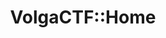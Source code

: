 ---
title: VolgaCTF::Home
welcome_text: Welcome to Volga CTF annual open competition in the field of cyber security
about_header_main: WHAT IS
about_header_sub: VOLGA CTF?
about_text: It is an international contest that gathers up to 1000 teams from all around the globe.
about_text2: Competition finals are held in Samara city and are hosted by Samara University in cooperation with IT and Communications Department of Samara Region
describe_header_main: VOLGA CTF
describe_header_sub: IS&#58;
orgs_header_main: COMPETITION
orgs_header_sub: ORGANISERS
about_team_text: The meeting place for active and committed young specialists in the field of cyber security.
about_tribune_text: The forum site where leading specialists both from Russia and from abroad share their experience with the new generation of cyber security professionals.
about_heart_text: VolgaCTF is friendship!
layout: base.pug
---